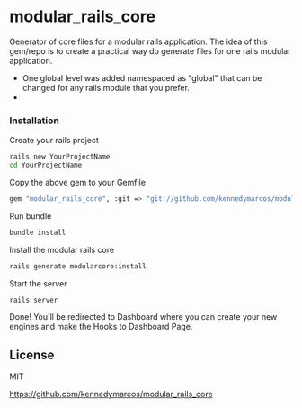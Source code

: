 # modular_rails_core

Generator of core files for a modular rails application.
The idea of this gem/repo is to create a practical way do generate files for one rails modular application.

- One global level was added namespaced as "global" that can be changed for any rails module that you prefer.
- 
### Installation

Create your rails project

```sh
rails new YourProjectName
cd YourProjectName
```
 Copy the above gem to your Gemfile
 ```sh
gem "modular_rails_core", :git => "git://github.com/kennedymarcos/modular_rails_core.git"
```

Run bundle
 ```sh
bundle install
```

Install the modular rails core
 ```sh
rails generate modularcore:install
```

Start the server
 ```sh
rails server
```
 Done!
 You'll be redirected to Dashboard where you can create your new engines and make the Hooks to Dashboard Page.
 
 
License
----

MIT

<https://github.com/kennedymarcos/modular_rails_core>
